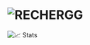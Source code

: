 # ![RECHERGG](https://cdn.discordapp.com/emojis/714536344751177768.gif?size=96&quality=lossless)

![📈 Stats](https://github-readme-stats.vercel.app/api?username=rechergg&show_icons=true&theme=radical)
